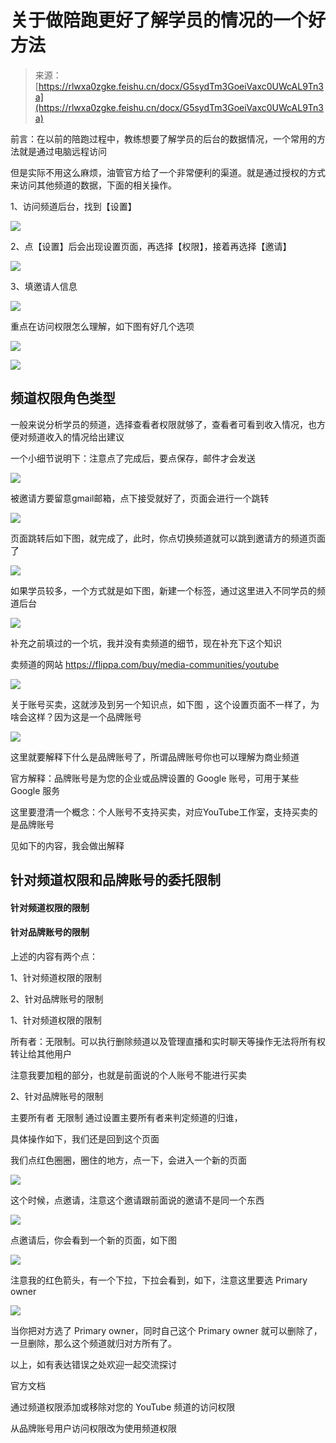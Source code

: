 # 关于做陪跑更好了解学员的情况的一个好方法

> 来源：[https://rlwxa0zgke.feishu.cn/docx/G5sydTm3GoeiVaxc0UWcAL9Tn3a](https://rlwxa0zgke.feishu.cn/docx/G5sydTm3GoeiVaxc0UWcAL9Tn3a)

前言：在以前的陪跑过程中，教练想要了解学员的后台的数据情况，一个常用的方法就是通过电脑远程访问

但是实际不用这么麻烦，油管官方给了一个非常便利的渠道。就是通过授权的方式来访问其他频道的数据，下面的相关操作。

1、访问频道后台，找到【设置】

![](img/74fbf906de6cb864fd2e75e137e39c40.png)

2、点【设置】后会出现设置页面，再选择【权限】，接着再选择【邀请】

![](img/6d29c9167ad945ab2297420af9f08594.png)

3、填邀请人信息

![](img/18222c4be09bbd1a8439be3aab49e0bd.png)

重点在访问权限怎么理解，如下图有好几个选项

![](img/44864f16173ec9ecfbc27700ff5cfeed.png)

![](img/c9c8f1579546257205bdcbf7a997d485.png)

## 频道权限角色类型

一般来说分析学员的频道，选择查看者权限就够了，查看者可看到收入情况，也方便对频道收入的情况给出建议

一个小细节说明下：注意点了完成后，要点保存，邮件才会发送

![](img/81d6efbc84bec31e3ea1a74fc3ee8f12.png)

被邀请方要留意gmail邮箱，点下接受就好了，页面会进行一个跳转

![](img/5fad846c56806ec011c24ad0b2c22997.png)

页面跳转后如下图，就完成了，此时，你点切换频道就可以跳到邀请方的频道页面了

![](img/a52af7f8179c15b05a7110f439a4ef23.png)

如果学员较多，一个方式就是如下图，新建一个标签，通过这里进入不同学员的频道后台

![](img/e3582e060aae8c4363094960a65bd4bf.png)

补充之前填过的一个坑，我并没有卖频道的细节，现在补充下这个知识

卖频道的网站 https://flippa.com/buy/media-communities/youtube

![](img/a402a41308797a2754acbf161fc59ee2.png)

关于账号买卖，这就涉及到另一个知识点，如下图 ，这个设置页面不一样了，为啥会这样？因为这是一个品牌账号

![](img/9227d19686828a6efce44c3ea723a35e.png)

这里就要解释下什么是品牌账号了，所谓品牌账号你也可以理解为商业频道

官方解释：品牌账号是为您的企业或品牌设置的 Google 账号，可用于某些 Google 服务

这里要澄清一个概念：个人账号不支持买卖，对应YouTube工作室，支持买卖的是品牌账号

见如下的内容，我会做出解释

## 针对频道权限和品牌账号的委托限制

#### 针对频道权限的限制

#### 针对品牌账号的限制

上述的内容有两个点：

1、针对频道权限的限制

2、针对品牌账号的限制

1、针对频道权限的限制

所有者：无限制。可以执行删除频道以及管理直播和实时聊天等操作无法将所有权转让给其他用户

注意我要加粗的部分，也就是前面说的个人账号不能进行买卖

2、针对品牌账号的限制

主要所有者 无限制 通过设置主要所有者来判定频道的归谁，

具体操作如下，我们还是回到这个页面

我们点红色圈圈，圈住的地方，点一下，会进入一个新的页面

![](img/f8f72b44c7d7850152e88e38cb5fb9a4.png)

这个时候，点邀请，注意这个邀请跟前面说的邀请不是同一个东西

![](img/96f7b854d4a2733503d0f28d4b099dda.png)

点邀请后，你会看到一个新的页面，如下图

![](img/29861d2191706416705819ed75e3a8e4.png)

注意我的红色箭头，有一个下拉，下拉会看到，如下，注意这里要选 Primary owner

![](img/183684507b53f14f163a7b813186ef25.png)

当你把对方选了 Primary owner，同时自己这个 Primary owner 就可以删除了，一旦删除，那么这个频道就归对方所有了。

以上，如有表达错误之处欢迎一起交流探讨

官方文档

通过频道权限添加或移除对您的 YouTube 频道的访问权限

从品牌账号用户访问权限改为使用频道权限